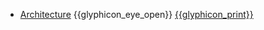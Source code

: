 * [Architecture]({{baseUrl}}/architecture/)
  <trigger for="pop:architecture-preview">{{glyphicon_eye_open}}</trigger> [{{glyphicon_print}}]({{baseUrl}}/architecture/print.html)

<popover id="pop:architecture-preview" title="Architecture {{glyphicon_eye_open}}" placement="right">
  <div slot="content">
    <include src="preview.md" />
  </div>
</popover>
